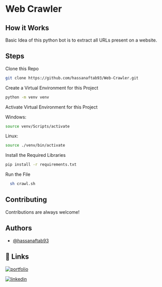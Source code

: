 
# Web Crawler

## How it Works

Basic Idea of this python bot is to extract all URLs present on a website.


## Steps

Clone this Repo

```bash
git clone https://github.com/hassanaftab93/Web-Crawler.git
```

Create a Virtual Environment for this Project

```bash
python -m venv venv
```

Activate Virtual Environment for this Project

Windows:
```bash
source venv/Scripts/activate
```
Linux:
```bash
source ./venv/bin/activate
```

Install the Required Libraries

```bash
pip install -r requirements.txt
```

Run the File

```bash
  sh crawl.sh
```
## Contributing

Contributions are always welcome!


## Authors

- [@hassanaftab93](https://www.github.com/hassanaftab93)
## 🔗 Links
[![portfolio](https://img.shields.io/badge/my_portfolio-000?style=for-the-badge&logo=ko-fi&logoColor=white)](https://linktr.ee/hassanaftab)

[![linkedin](https://img.shields.io/badge/linkedin-0A66C2?style=for-the-badge&logo=linkedin&logoColor=white)](https://www.linkedin.com/in/hassanaftab93/)
